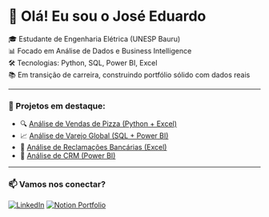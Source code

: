 # 👋 Olá! Eu sou o José Eduardo

🎓 Estudante de Engenharia Elétrica (UNESP Bauru)  
📊 Focado em Análise de Dados e Business Intelligence  
🛠️ Tecnologias: Python, SQL, Power BI, Excel  
📚 Em transição de carreira, construindo portfólio sólido com dados reais

---

### 💼 Projetos em destaque:

- 🔍 [Análise de Vendas de Pizza (Python + Excel)]([https://github.com/JoseEduardo3003/Pizza](https://github.com/JoseEduardo3003/PizzaSales-ExcelPython))
- 📈 [Análise de Varejo Global (SQL + Power BI)]([LINK_AQUI](https://github.com/JoseEduardo3003/Complaints-Excel))
- 🧾 [Análise de Reclamações Bancárias (Excel)](https://github.com/JoseEduardo3003/Complaints-Excel)
- 🧾 [Análise de CRM (Power BI)](https://github.com/JoseEduardo3003/Descritiva-CRM-PowerBI)


---

### 📫 Vamos nos conectar?

[![LinkedIn](https://img.shields.io/badge/LinkedIn-blue?style=flat&logo=linkedin)](https://www.linkedin.com/in/seu-usuario/)
[![Notion Portfolio](https://img.shields.io/badge/Portfólio_Notion-000000?style=flat&logo=notion)](https://www.notion.so/seulink)

